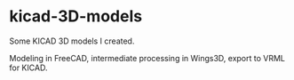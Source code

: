 # kicad-3D-models
Some KICAD 3D models I created.

Modeling in FreeCAD, intermediate processing in Wings3D, export to VRML for KICAD.
